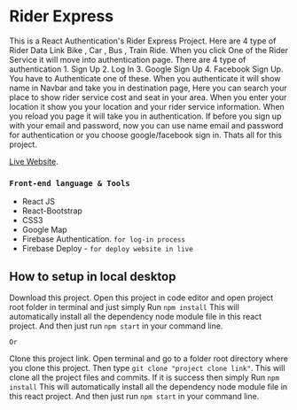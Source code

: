 # Rider Express

This is a React Authentication's Rider Express Project. Here are 4 type of Rider Data Link Bike , Car , Bus , Train Ride. When you click One of the Rider Service it will move into authentication page. There are 4 type of authentication 1. Sign Up 2. Log In 3. Google Sign Up 4. Facebook Sign Up. You have to Authenticate one of these. When you authenticate it will show name in Navbar and take you in destination page, Here you can search your place to show rider service cost and seat in your area. When you enter your location it show you your location and your rider service information. When you reload you page it will take you in authentication. If before you sign up with your email and password, now you can use name email and password for authentication or you choose google/facebook sign in. Thats all for this project.

[Live Website](https://react-authentication-pro-3da61.web.app/).

### `Front-end language & Tools`

- React JS
- React-Bootstrap
- CSS3
- Google Map
- Firebase Authentication. `for log-in process`
- Firebase Deploy - `for deploy website in live`

## How to setup in local desktop

Download this project. Open this project in code editor and open project root folder in terminal and just simply Run `npm install` This will automatically install all the dependency node module file in this react project. And then just run `npm start` in your command line.

`Or`

Clone this project link. Open terminal and go to a folder root directory where you clone this project. Then type `git clone "project clone link"`. This will clone all the project files and commits. If it is success then simply Run `npm install` This will automatically install all the dependency node module file in this react project. And then just run `npm start` in your command line.
